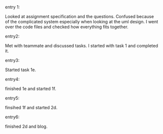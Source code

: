 entry 1:

Looked at assignment specification and the questions. Confused because of the complicated system especially when looking at the uml design. I went over the code files and checked how everything fits together.

entry2: 

Met with teammate and discussed tasks. I started with task 1 and completed it.

entry3:

Started task 1e. 

entry4:

finished 1e and started 1f.

entry5: 

finsihed 1f and started 2d. 

entry6:

finished 2d and blog.